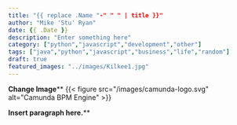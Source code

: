```yaml
---
title: "{{ replace .Name "-" " " | title }}"
author: "Mike 'Stu' Ryan"
date: {{ .Date }}
description: "Enter something here"
category: ["python","javascript","development","other"]
tags: ["java","python","javascript","business","life","random"]
draft: true
featured_images: "../images/Kilkee1.jpg"
---
```


**Change Image****
{{< figure src="/images/camunda-logo.svg" alt="Camunda BPM Engine" >}}

**Insert paragraph here.****